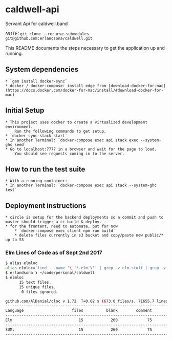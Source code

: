 # caldwell-api
Servant Api for caldwell.band


*NOTE:* `git clone --recurse-submodules git@github.com:erlandsona/caldwell.git`

This README documents the steps necessary to get the
application up and running.

## System dependencies
    * `gem install docker-sync`
    * docker / docker-compose: install edge from [download-docker-for-mac](https://docs.docker.com/docker-for-mac/install/#download-docker-for-mac)

## Initial Setup
    * This project uses docker to create a virtualized development environment.
        Run the following commands to get setup.
    * `docker-sync-stack start`
    * In another Terminal: `docker-compose exec api stack exec --system-ghc seed`
    * Go to localhost:7777 in a browser and wait for the page to load.
        You should see requests coming in to the server.

## How to run the test suite
    * With a running container:
    * In another Terminal: `docker-compose exec api stack --system-ghc test`

## Deployment instructions
    * circle is setup for the backend deployments so a commit and push to master should trigger a ci-build & deploy.
    * for the frontent, need to automate, but for now
        * `docker-compose exec client npm run build`
        * delete files currently in s3 bucket and copy/paste new public/* up to S3


### Elm Lines of Code as of Sept 2nd 2017
```bash
$ alias elmloc
alias elmloc='find . -name '\''*.elm'\'' | grep -v elm-stuff | grep -v node_modules | xargs cloc'
$ erlandsona ❯ ~/code/personal/caldwell
$ elmloc
      15 text files.
      15 unique files.
       0 files ignored.

github.com/AlDanial/cloc v 1.72  T=0.02 s (673.0 files/s, 71655.7 lines/s)
-------------------------------------------------------------------------------
Language                     files          blank        comment           code
-------------------------------------------------------------------------------
Elm                             15            260             75           1262
-------------------------------------------------------------------------------
SUM:                            15            260             75           1262
-------------------------------------------------------------------------------
```
